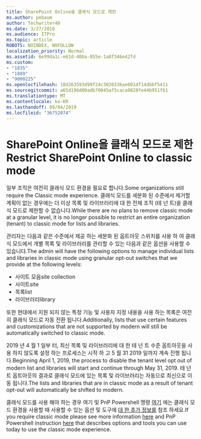 ```yaml
---
title: SharePoint Online을 클래식 모드로 제한
ms.author: pebaum
author: Techwriter40
ms.date: 3/27/2018
ms.audience: ITPro
ms.topic: article
ROBOTS: NOINDEX, NOFOLLOW
localization_priority: Normal
ms.assetid: 6e99da1c-e61d-40ba-855e-1a8f346e42fd
ms.custom:
- "1835"
- "1889"
- "9000225"
ms.openlocfilehash: 18d263593d99f24c3020336ae601df14dbbf5411
ms.sourcegitcommit: a65d196d00adb70045af5caca9828fe44b951f61
ms.translationtype: MT
ms.contentlocale: ko-KR
ms.lasthandoff: 09/04/2019
ms.locfileid: "36752074"
---
```

# <a name="restrict-sharepoint-online-to-classic-mode"></a><span data-ttu-id="44b0b-102">SharePoint Online을 클래식 모드로 제한</span><span class="sxs-lookup"><span data-stu-id="44b0b-102">Restrict SharePoint Online to classic mode</span></span>

<span data-ttu-id="44b0b-103">일부 조직은 여전히 클래식 모드 환경을 필요로 합니다.</span><span class="sxs-lookup"><span data-stu-id="44b0b-103">Some organizations still require the Classic mode experience.</span></span> <span data-ttu-id="44b0b-104">클래식 모드를 세분화 된 수준에서 제거할 계획이 없는 경우에는 더 이상 목록 및 라이브러리에 대 한 전체 조직 (테 넌 트)을 클래식 모드로 제한할 수 없습니다.</span><span class="sxs-lookup"><span data-stu-id="44b0b-104">While there are no plans to remove classic mode at a granular level, it is no longer possible to restrict an entire organization (tenant) to classic mode for lists and libraries.</span></span>

<span data-ttu-id="44b0b-105">관리자는 다음과 같은 수준에서 제공 하는 세분화 된 옵트아웃 스위치를 사용 하 여 클래식 모드에서 개별 목록 및 라이브러리를 관리할 수 있는 다음과 같은 옵션을 사용할 수 있습니다.</span><span class="sxs-lookup"><span data-stu-id="44b0b-105">The admin will have the following options to manage individual lists and libraries in classic mode using granular opt-out switches that we provide at the following levels:</span></span>

- <span data-ttu-id="44b0b-106">사이트 모음</span><span class="sxs-lookup"><span data-stu-id="44b0b-106">site collection</span></span>
- <span data-ttu-id="44b0b-107">사이트</span><span class="sxs-lookup"><span data-stu-id="44b0b-107">site</span></span>
- <span data-ttu-id="44b0b-108">목록</span><span class="sxs-lookup"><span data-stu-id="44b0b-108">list</span></span>
- <span data-ttu-id="44b0b-109">라이브러리</span><span class="sxs-lookup"><span data-stu-id="44b0b-109">library</span></span>

<span data-ttu-id="44b0b-110">또한 현대에서 지원 되지 않는 특정 기능 및 사용자 지정 내용을 사용 하는 목록은 여전히 클래식 모드로 자동 전환 됩니다.</span><span class="sxs-lookup"><span data-stu-id="44b0b-110">Additionally, lists that use certain features and customizations that are not supported by modern will still be automatically switched to classic mode.</span></span>

<span data-ttu-id="44b0b-111">2019 년 4 월 1 일부 터, 최신 목록 및 라이브러리에 대 한 테 넌 트 수준 옵트아웃을 사용 하지 않도록 설정 하는 프로세스는 시작 하 고 5 월 31 2019 일까지 계속 진행 됩니다.</span><span class="sxs-lookup"><span data-stu-id="44b0b-111">Beginning April 1, 2019, the process to disable the tenant level opt out of modern list and libraries will start and continue through May 31, 2019.</span></span>  <span data-ttu-id="44b0b-112">테 넌 트 옵트아웃의 결과로 클래식 모드에 있는 목록 및 라이브러리는 자동으로 최신으로 이동 됩니다.</span><span class="sxs-lookup"><span data-stu-id="44b0b-112">The lists and libraries that are in classic mode as a result of tenant opt-out will automatically be shifted to modern.</span></span>

<span data-ttu-id="44b0b-113">클래식 모드를 사용 해야 하는 경우 여기 및 PnP Powershell 명령 [여기](https://docs.microsoft.com/sharepoint/dev/transform/modernize-userinterface-lists-and-libraries-optout) 에는 클래식 모드 환경을 사용할 때 사용할 수 있는 옵션 및 도구에 [대 한 추가 정보를](https://techcommunity.microsoft.com/t5/Microsoft-SharePoint-Blog/Delivering-SharePoint-modern-experiences/ba-p/315023) 참조 하세요.</span><span class="sxs-lookup"><span data-stu-id="44b0b-113">If you require classic mode please see more information [here](https://techcommunity.microsoft.com/t5/Microsoft-SharePoint-Blog/Delivering-SharePoint-modern-experiences/ba-p/315023) and PnP Powershell instruction [here](https://docs.microsoft.com/sharepoint/dev/transform/modernize-userinterface-lists-and-libraries-optout) that describes options and tools you can use today to use the classic mode experience.</span></span>
